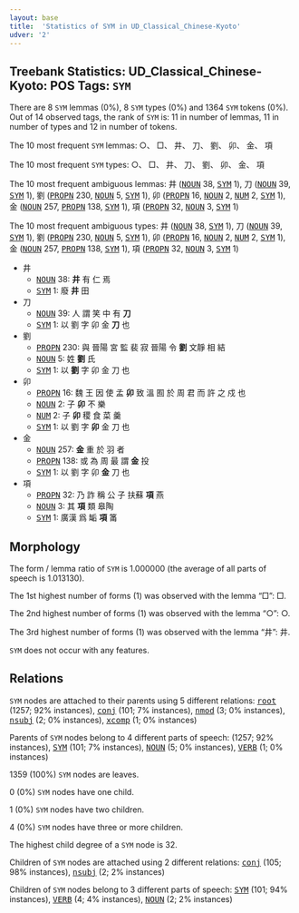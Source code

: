 ```yaml
---
layout: base
title:  'Statistics of SYM in UD_Classical_Chinese-Kyoto'
udver: '2'
---
```


## Treebank Statistics: UD_Classical_Chinese-Kyoto: POS Tags: `SYM`

There are 8 `SYM` lemmas (0%), 8 `SYM` types (0%) and 1364 `SYM` tokens (0%).
Out of 14 observed tags, the rank of `SYM` is: 11 in number of lemmas, 11 in number of types and 12 in number of tokens.

The 10 most frequent `SYM` lemmas: ○、 □、 井、 刀、 劉、 卯、 金、 項

The 10 most frequent `SYM` types:  ○、 □、 井、 刀、 劉、 卯、 金、 項

The 10 most frequent ambiguous lemmas: 井 (<tt><a href="lzh_kyoto-pos-NOUN.html">NOUN</a></tt> 38, <tt><a href="lzh_kyoto-pos-SYM.html">SYM</a></tt> 1), 刀 (<tt><a href="lzh_kyoto-pos-NOUN.html">NOUN</a></tt> 39, <tt><a href="lzh_kyoto-pos-SYM.html">SYM</a></tt> 1), 劉 (<tt><a href="lzh_kyoto-pos-PROPN.html">PROPN</a></tt> 230, <tt><a href="lzh_kyoto-pos-NOUN.html">NOUN</a></tt> 5, <tt><a href="lzh_kyoto-pos-SYM.html">SYM</a></tt> 1), 卯 (<tt><a href="lzh_kyoto-pos-PROPN.html">PROPN</a></tt> 16, <tt><a href="lzh_kyoto-pos-NOUN.html">NOUN</a></tt> 2, <tt><a href="lzh_kyoto-pos-NUM.html">NUM</a></tt> 2, <tt><a href="lzh_kyoto-pos-SYM.html">SYM</a></tt> 1), 金 (<tt><a href="lzh_kyoto-pos-NOUN.html">NOUN</a></tt> 257, <tt><a href="lzh_kyoto-pos-PROPN.html">PROPN</a></tt> 138, <tt><a href="lzh_kyoto-pos-SYM.html">SYM</a></tt> 1), 項 (<tt><a href="lzh_kyoto-pos-PROPN.html">PROPN</a></tt> 32, <tt><a href="lzh_kyoto-pos-NOUN.html">NOUN</a></tt> 3, <tt><a href="lzh_kyoto-pos-SYM.html">SYM</a></tt> 1)

The 10 most frequent ambiguous types:  井 (<tt><a href="lzh_kyoto-pos-NOUN.html">NOUN</a></tt> 38, <tt><a href="lzh_kyoto-pos-SYM.html">SYM</a></tt> 1), 刀 (<tt><a href="lzh_kyoto-pos-NOUN.html">NOUN</a></tt> 39, <tt><a href="lzh_kyoto-pos-SYM.html">SYM</a></tt> 1), 劉 (<tt><a href="lzh_kyoto-pos-PROPN.html">PROPN</a></tt> 230, <tt><a href="lzh_kyoto-pos-NOUN.html">NOUN</a></tt> 5, <tt><a href="lzh_kyoto-pos-SYM.html">SYM</a></tt> 1), 卯 (<tt><a href="lzh_kyoto-pos-PROPN.html">PROPN</a></tt> 16, <tt><a href="lzh_kyoto-pos-NOUN.html">NOUN</a></tt> 2, <tt><a href="lzh_kyoto-pos-NUM.html">NUM</a></tt> 2, <tt><a href="lzh_kyoto-pos-SYM.html">SYM</a></tt> 1), 金 (<tt><a href="lzh_kyoto-pos-NOUN.html">NOUN</a></tt> 257, <tt><a href="lzh_kyoto-pos-PROPN.html">PROPN</a></tt> 138, <tt><a href="lzh_kyoto-pos-SYM.html">SYM</a></tt> 1), 項 (<tt><a href="lzh_kyoto-pos-PROPN.html">PROPN</a></tt> 32, <tt><a href="lzh_kyoto-pos-NOUN.html">NOUN</a></tt> 3, <tt><a href="lzh_kyoto-pos-SYM.html">SYM</a></tt> 1)


* 井
  * <tt><a href="lzh_kyoto-pos-NOUN.html">NOUN</a></tt> 38: <b>井</b> 有 仁 焉
  * <tt><a href="lzh_kyoto-pos-SYM.html">SYM</a></tt> 1: 廢 <b>井</b> 田
* 刀
  * <tt><a href="lzh_kyoto-pos-NOUN.html">NOUN</a></tt> 39: 人 謂 笑 中 有 <b>刀</b>
  * <tt><a href="lzh_kyoto-pos-SYM.html">SYM</a></tt> 1: 以 劉 字 卯 金 <b>刀</b> 也
* 劉
  * <tt><a href="lzh_kyoto-pos-PROPN.html">PROPN</a></tt> 230: 與 晉陽 宮 監 裴 寂 晉陽 令 <b>劉</b> 文靜 相 結
  * <tt><a href="lzh_kyoto-pos-NOUN.html">NOUN</a></tt> 5: 姓 <b>劉</b> 氏
  * <tt><a href="lzh_kyoto-pos-SYM.html">SYM</a></tt> 1: 以 <b>劉</b> 字 卯 金 刀 也
* 卯
  * <tt><a href="lzh_kyoto-pos-PROPN.html">PROPN</a></tt> 16: 魏 王 因 使 孟 <b>卯</b> 致 溫 囿 於 周 君 而 許 之 戍 也
  * <tt><a href="lzh_kyoto-pos-NOUN.html">NOUN</a></tt> 2: 子 <b>卯</b> 不 樂
  * <tt><a href="lzh_kyoto-pos-NUM.html">NUM</a></tt> 2: 子 <b>卯</b> 稷 食 菜 羹
  * <tt><a href="lzh_kyoto-pos-SYM.html">SYM</a></tt> 1: 以 劉 字 <b>卯</b> 金 刀 也
* 金
  * <tt><a href="lzh_kyoto-pos-NOUN.html">NOUN</a></tt> 257: <b>金</b> 重 於 羽 者
  * <tt><a href="lzh_kyoto-pos-PROPN.html">PROPN</a></tt> 138: 或 為 周 最 謂 <b>金</b> 投
  * <tt><a href="lzh_kyoto-pos-SYM.html">SYM</a></tt> 1: 以 劉 字 卯 <b>金</b> 刀 也
* 項
  * <tt><a href="lzh_kyoto-pos-PROPN.html">PROPN</a></tt> 32: 乃 詐 稱 公 子 扶蘇 <b>項</b> 燕
  * <tt><a href="lzh_kyoto-pos-NOUN.html">NOUN</a></tt> 3: 其 <b>項</b> 類 皋陶
  * <tt><a href="lzh_kyoto-pos-SYM.html">SYM</a></tt> 1: 廣漢 爲 缿 <b>項</b> 筩

## Morphology

The form / lemma ratio of `SYM` is 1.000000 (the average of all parts of speech is 1.013130).

The 1st highest number of forms (1) was observed with the lemma “□”: □.

The 2nd highest number of forms (1) was observed with the lemma “○”: ○.

The 3rd highest number of forms (1) was observed with the lemma “井”: 井.

`SYM` does not occur with any features.


## Relations

`SYM` nodes are attached to their parents using 5 different relations: <tt><a href="lzh_kyoto-dep-root.html">root</a></tt> (1257; 92% instances), <tt><a href="lzh_kyoto-dep-conj.html">conj</a></tt> (101; 7% instances), <tt><a href="lzh_kyoto-dep-nmod.html">nmod</a></tt> (3; 0% instances), <tt><a href="lzh_kyoto-dep-nsubj.html">nsubj</a></tt> (2; 0% instances), <tt><a href="lzh_kyoto-dep-xcomp.html">xcomp</a></tt> (1; 0% instances)

Parents of `SYM` nodes belong to 4 different parts of speech:  (1257; 92% instances), <tt><a href="lzh_kyoto-pos-SYM.html">SYM</a></tt> (101; 7% instances), <tt><a href="lzh_kyoto-pos-NOUN.html">NOUN</a></tt> (5; 0% instances), <tt><a href="lzh_kyoto-pos-VERB.html">VERB</a></tt> (1; 0% instances)

1359 (100%) `SYM` nodes are leaves.

0 (0%) `SYM` nodes have one child.

1 (0%) `SYM` nodes have two children.

4 (0%) `SYM` nodes have three or more children.

The highest child degree of a `SYM` node is 32.

Children of `SYM` nodes are attached using 2 different relations: <tt><a href="lzh_kyoto-dep-conj.html">conj</a></tt> (105; 98% instances), <tt><a href="lzh_kyoto-dep-nsubj.html">nsubj</a></tt> (2; 2% instances)

Children of `SYM` nodes belong to 3 different parts of speech: <tt><a href="lzh_kyoto-pos-SYM.html">SYM</a></tt> (101; 94% instances), <tt><a href="lzh_kyoto-pos-VERB.html">VERB</a></tt> (4; 4% instances), <tt><a href="lzh_kyoto-pos-NOUN.html">NOUN</a></tt> (2; 2% instances)

